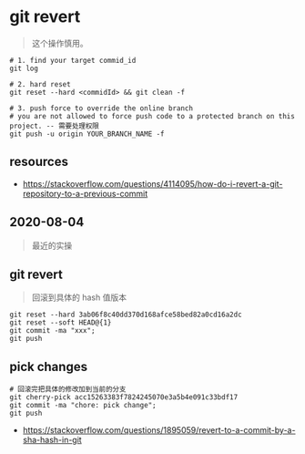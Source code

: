 # git revert
> 这个操作慎用。

```shell
# 1. find your target commid_id
git log

# 2. hard reset
git reset --hard <commidId> && git clean -f

# 3. push force to override the online branch 
# you are not allowed to force push code to a protected branch on this project. -- 需要处理权限
git push -u origin YOUR_BRANCH_NAME -f
```

## resources
- https://stackoverflow.com/questions/4114095/how-do-i-revert-a-git-repository-to-a-previous-commit



## 2020-08-04 
> 最近的实操

## git revert
> 回滚到具体的 hash 值版本
~~~
git reset --hard 3ab06f8c40dd370d168afce58bed82a0cd16a2dc
git reset --soft HEAD@{1}
git commit -ma "xxx";
git push
~~~

## pick changes
```shell
# 回滚完把具体的修改加到当前的分支
git cherry-pick acc15263383f7824245070e3a5b4e091c33bdf17
git commit -ma "chore: pick change";
git push
```
- https://stackoverflow.com/questions/1895059/revert-to-a-commit-by-a-sha-hash-in-git
